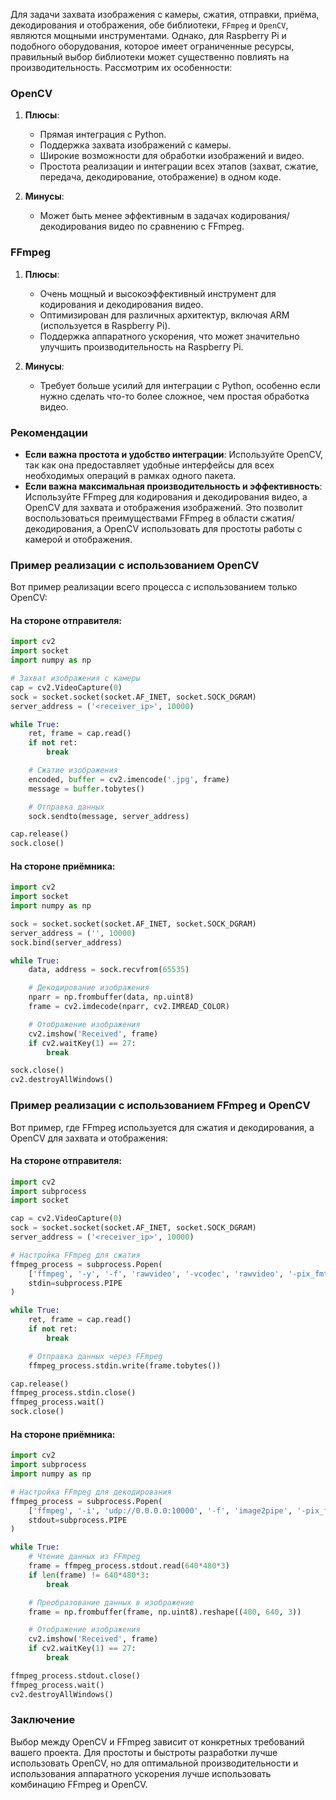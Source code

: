 Для задачи захвата изображения с камеры, сжатия, отправки, приёма, декодирования и отображения, обе библиотеки, `FFmpeg` и `OpenCV`, являются мощными инструментами. Однако, для Raspberry Pi и подобного оборудования, которое имеет ограниченные ресурсы, правильный выбор библиотеки может существенно повлиять на производительность. Рассмотрим их особенности:

### OpenCV

1. **Плюсы**:
    
    - Прямая интеграция с Python.
    - Поддержка захвата изображений с камеры.
    - Широкие возможности для обработки изображений и видео.
    - Простота реализации и интеграции всех этапов (захват, сжатие, передача, декодирование, отображение) в одном коде.
2. **Минусы**:
    
    - Может быть менее эффективным в задачах кодирования/декодирования видео по сравнению с FFmpeg.

### FFmpeg

1. **Плюсы**:
    
    - Очень мощный и высокоэффективный инструмент для кодирования и декодирования видео.
    - Оптимизирован для различных архитектур, включая ARM (используется в Raspberry Pi).
    - Поддержка аппаратного ускорения, что может значительно улучшить производительность на Raspberry Pi.
2. **Минусы**:
    
    - Требует больше усилий для интеграции с Python, особенно если нужно сделать что-то более сложное, чем простая обработка видео.

### Рекомендации

- **Если важна простота и удобство интеграции**: Используйте OpenCV, так как она предоставляет удобные интерфейсы для всех необходимых операций в рамках одного пакета.
- **Если важна максимальная производительность и эффективность**: Используйте FFmpeg для кодирования и декодирования видео, а OpenCV для захвата и отображения изображений. Это позволит воспользоваться преимуществами FFmpeg в области сжатия/декодирования, а OpenCV использовать для простоты работы с камерой и отображения.

### Пример реализации с использованием OpenCV

Вот пример реализации всего процесса с использованием только OpenCV:

#### На стороне отправителя:

```python
import cv2
import socket
import numpy as np

# Захват изображения с камеры
cap = cv2.VideoCapture(0)
sock = socket.socket(socket.AF_INET, socket.SOCK_DGRAM)
server_address = ('<receiver_ip>', 10000)

while True:
    ret, frame = cap.read()
    if not ret:
        break

    # Сжатие изображения
    encoded, buffer = cv2.imencode('.jpg', frame)
    message = buffer.tobytes()

    # Отправка данных
    sock.sendto(message, server_address)

cap.release()
sock.close()

```
#### На стороне приёмника:
```python
import cv2
import socket
import numpy as np

sock = socket.socket(socket.AF_INET, socket.SOCK_DGRAM)
server_address = ('', 10000)
sock.bind(server_address)

while True:
    data, address = sock.recvfrom(65535)

    # Декодирование изображения
    nparr = np.frombuffer(data, np.uint8)
    frame = cv2.imdecode(nparr, cv2.IMREAD_COLOR)

    # Отображение изображения
    cv2.imshow('Received', frame)
    if cv2.waitKey(1) == 27:
        break

sock.close()
cv2.destroyAllWindows()

```

### Пример реализации с использованием FFmpeg и OpenCV

Вот пример, где FFmpeg используется для сжатия и декодирования, а OpenCV для захвата и отображения:

#### На стороне отправителя:
```python
import cv2
import subprocess
import socket

cap = cv2.VideoCapture(0)
sock = socket.socket(socket.AF_INET, socket.SOCK_DGRAM)
server_address = ('<receiver_ip>', 10000)

# Настройка FFmpeg для сжатия
ffmpeg_process = subprocess.Popen(
    ['ffmpeg', '-y', '-f', 'rawvideo', '-vcodec', 'rawvideo', '-pix_fmt', 'bgr24', '-s', '640x480', '-r', '25', '-i', '-', '-f', 'mpegts', '-codec:v', 'mpeg1video', '-b:v', '800k', '-bf', '0', 'udp://<receiver_ip>:10000'],
    stdin=subprocess.PIPE
)

while True:
    ret, frame = cap.read()
    if not ret:
        break

    # Отправка данных через FFmpeg
    ffmpeg_process.stdin.write(frame.tobytes())

cap.release()
ffmpeg_process.stdin.close()
ffmpeg_process.wait()
sock.close()
```

#### На стороне приёмника:
```python
import cv2
import subprocess
import numpy as np

# Настройка FFmpeg для декодирования
ffmpeg_process = subprocess.Popen(
    ['ffmpeg', '-i', 'udp://0.0.0.0:10000', '-f', 'image2pipe', '-pix_fmt', 'bgr24', '-vcodec', 'rawvideo', '-'],
    stdout=subprocess.PIPE
)

while True:
    # Чтение данных из FFmpeg
    frame = ffmpeg_process.stdout.read(640*480*3)
    if len(frame) != 640*480*3:
        break

    # Преобразование данных в изображение
    frame = np.frombuffer(frame, np.uint8).reshape((480, 640, 3))

    # Отображение изображения
    cv2.imshow('Received', frame)
    if cv2.waitKey(1) == 27:
        break

ffmpeg_process.stdout.close()
ffmpeg_process.wait()
cv2.destroyAllWindows()

```

### Заключение

Выбор между OpenCV и FFmpeg зависит от конкретных требований вашего проекта. Для простоты и быстроты разработки лучше использовать OpenCV, но для оптимальной производительности и использования аппаратного ускорения лучше использовать комбинацию FFmpeg и OpenCV.